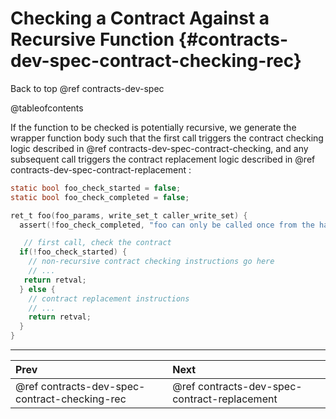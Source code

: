 # Checking a Contract Against a Recursive Function {#contracts-dev-spec-contract-checking-rec}

Back to top @ref contracts-dev-spec

@tableofcontents


If the function to be checked is potentially recursive, we generate the wrapper
function body such that the first call triggers the contract checking logic
described in @ref contracts-dev-spec-contract-checking, and any subsequent call
triggers the contract replacement logic described in
@ref contracts-dev-spec-contract-replacement :


```c
static bool foo_check_started = false;
static bool foo_check_completed = false;

ret_t foo(foo_params, write_set_t caller_write_set) {
  assert(!foo_check_completed, "foo can only be called once from the harness");

   // first call, check the contract
  if(!foo_check_started) {
    // non-recursive contract checking instructions go here
    // ...
   return retval;
  } else {
    // contract replacement instructions
    // ...
    return retval;
  }
}
```

---
 Prev | Next
:-----|:------
 @ref contracts-dev-spec-contract-checking-rec | @ref contracts-dev-spec-contract-replacement
